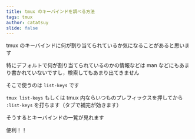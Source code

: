 ```yaml
---
title: tmux のキーバインドを調べる方法
tags: tmux
author: catatsuy
slide: false
---
```

tmux のキーバインドに何が割り当てられているか気になることがあると思います

特にデフォルトで何が割り当てられているのかの情報などは man などにもあまり書かれていないですし，検索してもあまり出てきません

そこで使うのは `list-keys` です

`tmux list-keys` もしくは tmux 内ならいつものプレフィックスを押してから `:list-keys` を打ちます（タブで補完が効きます）

そうするとキーバインドの一覧が見れます

便利！！

